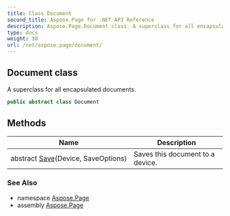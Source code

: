 ```yaml
---
title: Class Document
second_title: Aspose.Page for .NET API Reference
description: Aspose.Page.Document class. A superclass for all encapsulated documents
type: docs
weight: 30
url: /net/aspose.page/document/
---
```

## Document class

A superclass for all encapsulated documents.

```csharp
public abstract class Document
```

## Methods

| Name | Description |
| --- | --- |
| abstract [Save](../../aspose.page/document/save/)(Device, SaveOptions) | Saves this document to a device. |

### See Also

* namespace [Aspose.Page](../../aspose.page/)
* assembly [Aspose.Page](../../)


